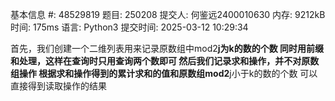 基本信息
#:
48529819
题目:
250208
提交人:
何鉴远2400010630
内存:
9212kB
时间:
175ms
语言:
Python3
提交时间:
2025-03-12 10:29:34

首先，我们创建一个二维列表用来记录原数组中mod2**j为k的数的个数
同时用前缀和处理，这样在查询时只用查询两个数即可
然后我们记录求和操作，并不对原数组操作
根据求和操作得到的累计求和的值和原数组mod2**j小于k的数的个数
可以直接得到读取操作的结果

